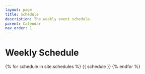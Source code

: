 ```yaml
---
layout: page
title: Schedule
description: The weekly event schedule.
parent: Calendar
nav_order: 1
---
```


# Weekly Schedule

{% for schedule in site.schedules %}
{{ schedule }}
{% endfor %}
